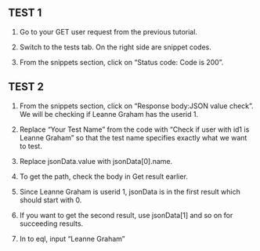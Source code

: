 ## TEST 1

1. Go to your GET user request from the previous tutorial.

2. Switch to the tests tab. On the right side are snippet codes.

3. From the snippets section, click on “Status code: Code is 200”.

## TEST 2 

1. From the snippets section, click on “Response body:JSON value check”. We will be checking if Leanne Graham has the userid 1.

2. Replace “Your Test Name” from the code with “Check if user with id1 is Leanne Graham” so that the test name specifies exactly what we want to test.

3. Replace jsonData.value with jsonData[0].name. 

4. To get the path, check the body in Get result earlier. 

5. Since Leanne Graham is userid 1, jsonData is in the first result which should start with 0. 

6. If you want to get the second result, use jsonData[1] and so on for succeeding results.

7. In to eql, input “Leanne Graham”